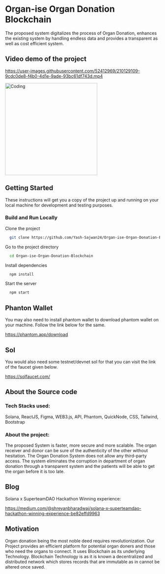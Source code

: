 
# Organ-ise Organ Donation Blockchain

The proposed system digitalizes the process of Organ Donation, enhances the existing system by
handling endless data and provides a transparent as well as cost efficient system. 


## Video demo of the project



https://user-images.githubusercontent.com/52412969/210129109-9cdc0de8-f4b0-4d1e-9ade-93bc61df743d.mp4



<img  alt="Coding" width="300" src="https://user-images.githubusercontent.com/52412969/210129154-2d898efe-fa27-44cf-83d8-fb1f658d876a.png">



## Getting Started

These instructions will get you a copy of the project up and running on your local machine for development and testing purposes.

### Build and Run Locally

Clone the project
```bash
  git clone https://github.com/Yash-Sajwan24/Organ-ise-Organ-Donation-Blockchain.git
```
Go to the project directory
```bash
  cd Organ-ise-Organ-Donation-Blockchain
```

Install dependencies
```bash
  npm install
```
Start the server
```bash
  npm start
```
## Phanton Wallet

You may also need to install phantom wallet to download phantom wallet 
on your machine. Follow the link below for the same.

https://phantom.app/download

## Sol

You would also need some testnet/devnet sol for that you can visit the link 
of the faucet given below.

https://solfaucet.com/

## About the Source code

### Tech Stacks used:

Solana, ReactJS, Figma, WEB3.js, API, Phantom, QuickNode, CSS, Tailwind, Bootstrap

### About the project:
The proposed System
is faster, more secure and more scalable. The organ receiver and donor can be sure of the authenticity
of the other without hesitation. The Organ Donation System does not allow any third-party access. The
system eliminates the corruption in department of organ donation through a transparent system and the
patients will be able to get the organ before it is too late.

## Blog

Solana x SuperteamDAO Hackathon Winning experience:

https://medium.com/@shreyanbharadwaj/solana-x-superteamdao-hackathon-winning-experience-be82effd9963

## Motivation

Organ donation being the most noble deed requires revolutionization. Our Project provides an efficient platform for potential organ doners and those who need the organs to connect. It uses Blockchain as its
underlying Technology. Blockchain Technology is as it is known a decentralized and distributed network which stores records that are immutable as in cannot be altered once saved.
